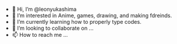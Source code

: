 - 👋 Hi, I’m @leonyukashima
- 👀 I’m interested in Anime, games, drawing, and making fdreinds. 
- 🌱 I’m currently learning how to properly type codes. 
- 💞️ I’m looking to collaborate on ...
- 📫 How to reach me ...

<!---
leonyukashima/leonyukashima is a ✨ special ✨ repository because its `README.md` (this file) appears on your GitHub profile.
You can click the Preview link to take a look at your changes.
--->
